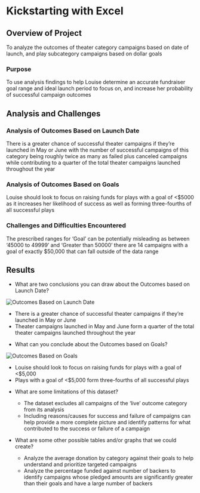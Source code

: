 # Kickstarting with Excel

## Overview of Project

To analyze the outcomes of theater category campaigns based on date of launch, and play subcategory campaigns based on dollar goals

### Purpose

To use analysis findings to help Louise determine an accurate fundraiser goal range and ideal launch period to focus on, and increase her probability of successful campaign outcomes   

## Analysis and Challenges

### Analysis of Outcomes Based on Launch Date

There is a greater chance of successful theater campaigns if they’re launched in May or June with the number of successful campaigns of this category being roughly twice as many as failed plus canceled campaigns while contributing to a quarter of the total theater campaigns launched throughout the year  

### Analysis of Outcomes Based on Goals

Louise should look to focus on raising funds for plays with a goal of <$5000 as it increases her likelihood of success as well as forming three-fourths of all successful plays

### Challenges and Difficulties Encountered

The prescribed ranges for ‘Goal’ can be potentially misleading as between ‘45000 to 49999’ and ‘Greater than 50000’ there are 14 campaigns with a goal of exactly $50,000 that can fall outside of the data range

## Results

* What are two conclusions you can draw about the Outcomes based on Launch Date?

![Outcomes Based on Launch Date](file:///Users/kesh/Desktop/Data%20Analytics%20Bootcamp/Analysis%20Projects/Crowdfunding%20Analysis/resources/Theater_Outcomes_vs_Launch.png)

  - There is a greater chance of successful theater campaigns if they’re launched in May or June
  - Theater campaigns launched in May and June form a quarter of the total theater campaigns launched throughout the year 

* What can you conclude about the Outcomes based on Goals?

![Outcomes Based on Goals](file:///Users/kesh/Desktop/Data%20Analytics%20Bootcamp/Analysis%20Projects/Crowdfunding%20Analysis/resources/Outcomes_vs_Goals.png)

  -	Louise should look to focus on raising funds for plays with a goal of <$5,000
  -	Plays with a goal of <$5,000 form three-fourths of all successful plays


* What are some limitations of this dataset?

  -	The dataset excludes all campaigns of the ‘live’ outcome category from its analysis
  -	Including reasons/causes for success and failure of campaigns can help provide a more complete picture and identify patterns for what contributed to the success or failure of a campaign

* What are some other possible tables and/or graphs that we could create?

  -	Analyze the average donation by category against their goals to help understand and prioritize targeted campaigns
  -	Analyze the percentage funded against number of backers to identify campaigns whose pledged amounts are significantly greater than their goals and have a large number of backers

